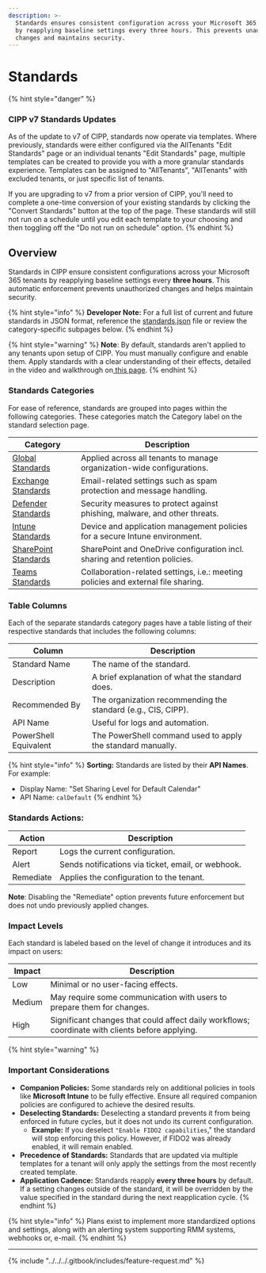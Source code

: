 ```yaml
---
description: >-
  Standards ensures consistent configuration across your Microsoft 365 tenants
  by reapplying baseline settings every three hours. This prevents unauthorized
  changes and maintains security.
---
```


# Standards

{% hint style="danger" %}
### CIPP v7 Standards Updates

As of the update to v7 of CIPP, standards now operate via templates. Where previously, standards were either configured via the AllTenants "Edit Standards" page or an individual tenants "Edit Standards" page, multiple templates can be created to provide you with a more granular standards experience. Templates can be assigned to "AllTenants", "AllTenants" with excluded tenants, or just specific list of tenants.

If you are upgrading to v7 from a prior version of CIPP, you'll need to complete a one-time conversion of your existing standards by clicking the "Convert Standards" button at the top of the page. These standards will still not run on a schedule until you edit each template to your choosing and then toggling off the "Do not run on schedule" option.
{% endhint %}

## **Overview**

Standards in CIPP ensure consistent configurations across your Microsoft 365 tenants by reapplying baseline settings every **three hours**. This automatic enforcement prevents unauthorized changes and helps maintain security.

{% hint style="info" %}
**Developer Note:** For a full list of current and future standards in JSON format, reference the [standards.json](https://github.com/KelvinTegelaar/CIPP/blob/main/src/data/standards.json) file or review the category-specific subpages below.
{% endhint %}

{% hint style="warning" %}
**Note**: By default, standards aren't applied to any tenants upon setup of CIPP. You must manually configure and enable them. Apply standards with a clear understanding of their effects, detailed in the video and walkthrough on[ this page](../../../setup/implementation-guide/).
{% endhint %}

### **Standards Categories**

For ease of reference, standards are grouped into pages within the following categories. These categories match the Category label on the standard selection page.

| Category                                                       | Description                                                                       |
| -------------------------------------------------------------- | --------------------------------------------------------------------------------- |
| [Global Standards](list-standards/global-standards.md)         | Applied across all tenants to manage organization-wide configurations.            |
| [Exchange Standards](list-standards/exchange-standards.md)     | Email-related settings such as spam protection and message handling.              |
| [Defender Standards](list-standards/defender-standards.md)     | Security measures to protect against phishing, malware, and other threats.        |
| [Intune Standards](list-standards/intune-standards.md)         | Device and application management policies for a secure Intune environment.       |
| [SharePoint Standards](list-standards/sharepoint-standards.md) | SharePoint and OneDrive configuration incl. sharing and retention policies.       |
| [Teams Standards](list-standards/teams-standards.md)           | Collaboration-related settings, i.e.: meeting policies and external file sharing. |

### **Table Columns**

Each of the separate standards category pages have a table listing of their respective standards that includes the following columns:

| Column                | Description                                                   |
| --------------------- | ------------------------------------------------------------- |
| Standard Name         | The name of the standard.                                     |
| Description           | A brief explanation of what the standard does.                |
| Recommended By        | The organization recommending the standard (e.g., CIS, CIPP). |
| API Name              | Useful for logs and automation.                               |
| PowerShell Equivalent | The PowerShell command used to apply the standard manually.   |

{% hint style="info" %}
**Sorting:** Standards are listed by their **API Names**. For example:

* Display Name: "Set Sharing Level for Default Calendar"
* API Name: `calDefault`
{% endhint %}

### Standards Actions:

| Action    | Description                                        |
| --------- | -------------------------------------------------- |
| Report    | Logs the current configuration.                    |
| Alert     | Sends notifications via ticket, email, or webhook. |
| Remediate | Applies the configuration to the tenant.           |

**Note**: Disabling the "Remediate" option prevents future enforcement but does not undo previously applied changes.

### **Impact Levels**

Each standard is labeled based on the level of change it introduces and its impact on users:

| Impact | Description                                                                                     |
| ------ | ----------------------------------------------------------------------------------------------- |
| Low    | Minimal or no user-facing effects.                                                              |
| Medium | May require some communication with users to prepare them for changes.                          |
| High   | Significant changes that could affect daily workflows; coordinate with clients before applying. |

{% hint style="warning" %}
### Important Considerations

* **Companion Policies:** Some standards rely on additional policies in tools like **Microsoft Intune** to be fully effective. Ensure all required companion policies are configured to achieve the desired results.
* **Deselecting Standards:** Deselecting a standard prevents it from being enforced in future cycles, but it does not undo its current configuration.
  * **Example:** If you deselect `"Enable FIDO2 capabilities`," the standard will stop enforcing this policy. However, if FIDO2 was already enabled, it will remain enabled.
* **Precedence of Standards:** Standards that are updated via multiple templates for a tenant will only apply the settings from the most recently created template.
* **Application Cadence:** Standards reapply **every three hours** by default. If a setting changes outside of the standard, it will be overridden by the value specified in the standard during the next reapplication cycle.
{% endhint %}

{% hint style="info" %}
Plans exist to implement more standardized options and settings, along with an alerting system supporting RMM systems, webhooks or, e-mail.
{% endhint %}

***

{% include "../../../.gitbook/includes/feature-request.md" %}
